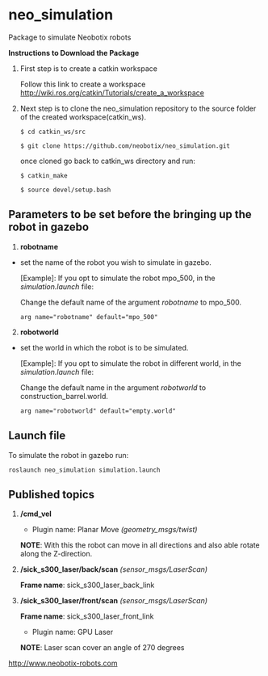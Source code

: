 # neo_simulation
Package to simulate Neobotix robots 

**Instructions to Download the Package**

1. First step is to create a catkin workspace

   Follow this link to create a workspace http://wiki.ros.org/catkin/Tutorials/create_a_workspace

2. Next step is to clone the neo_simulation repository to the source folder of the created workspace(catkin_ws).

   `$ cd catkin_ws/src`
   
   `$ git clone https://github.com/neobotix/neo_simulation.git`
   
   once cloned go back to catkin_ws directory and run:
   
    `$ catkin_make`
   
    `$ source devel/setup.bash`

## Parameters to be set before the bringing up the robot in gazebo 

1. **robotname**
- set the name of the robot you wish to simulate in gazebo.

  [Example]: If you opt to simulate the robot mpo_500, in the *simulation.launch* file:

  Change the default name of the argument *robotname* to mpo_500.

  ```arg name="robotname" default="mpo_500"```

2. **robotworld**
- set the world in which the robot is to be simulated.

  [Example]: If you opt to simulate the robot in different world, in the *simulation.launch* file:

  Change the default name in the argument *robotworld* to construction_barrel.world. 

  ```arg name="robotworld" default="empty.world"```

## Launch file

To simulate the robot in gazebo run:

`roslaunch neo_simulation simulation.launch`


## Published topics

1. **/cmd_vel**

    - Plugin name: Planar Move *(geometry_msgs/twist)*

   __NOTE__: With this the robot can move in all directions and also able rotate along the Z-direction.


2. **/sick_s300_laser/back/scan**  *(sensor_msgs/LaserScan)*

   **Frame name**: sick_s300_laser_back_link

3. **/sick_s300_laser/front/scan** *(sensor_msgs/LaserScan)*

   **Frame name**: sick_s300_laser_front_link

     - Plugin name: GPU Laser

   __NOTE__: Laser scan cover an angle of 270 degrees


 http://www.neobotix-robots.com
